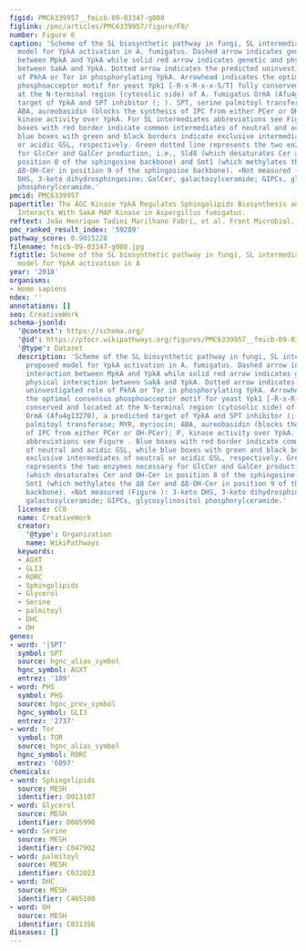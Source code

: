 ```yaml
---
figid: PMC6339957__fmicb-09-03347-g008
figlink: /pmc/articles/PMC6339957/figure/F8/
number: Figure 8
caption: 'Scheme of the SL biosynthetic pathway in fungi, SL intermediates and proposed
  model for YpkA activation in A. fumigatus. Dashed arrow indicates genetic interaction
  between MpkA and YpkA while solid red arrow indicates genetic and physical interaction
  between SakA and YpkA. Dotted arrow indicates the predicted uninvestigated role
  of PkhA or Tor in phosphorylating YpkA. Arrowhead indicates the optimal consensus
  phosphoacceptor motif for yeast Ypk1 [-R-x-R-x-x-S/T] fully conserved and located
  at the N-terminal region (cytosolic side) of A. fumigatus OrmA (Afu4g13270), a predicted
  target of YpkA and SPT inhibitor (; ). SPT, serine palmitoyl transferase; MYR, myriocin;
  ABA, aureobasidin (blocks the synthesis of IPC from either PCer or OH-PCer); P,
  kinase activity over YpkA. For SL intermediates abbreviations see Figure . Blue
  boxes with red border indicate common intermediates of neutral and acidic GSL, while
  blue boxes with green and black borders indicate exclusive intermediates of neutral
  or acidic GSL, respectively. Green dotted line represents the two enzymes necessary
  for GlcCer and GalCer production, i.e., Sld8 (which desaturates Cer and OH-Cer in
  position 8 of the sphingosine backbone) and Smt1 (which methylates the Δ8 Cer and
  Δ8-OH-Cer in position 9 of the sphingosine backbone). ∗Not measured (Figure ): 3-keto
  DHS, 3-keto dihydrosphingosine; GalCer, galactosylceramide; GIPCs, glycosylinositol
  phosphorylceramide.'
pmcid: PMC6339957
papertitle: The AGC Kinase YpkA Regulates Sphingolipids Biosynthesis and Physically
  Interacts With SakA MAP Kinase in Aspergillus fumigatus.
reftext: João Henrique Tadini Marilhano Fabri, et al. Front Microbiol. 2018;9:3347.
pmc_ranked_result_index: '59289'
pathway_score: 0.9015228
filename: fmicb-09-03347-g008.jpg
figtitle: Scheme of the SL biosynthetic pathway in fungi, SL intermediates and proposed
  model for YpkA activation in A
year: '2018'
organisms:
- Homo sapiens
ndex: ''
annotations: []
seo: CreativeWork
schema-jsonld:
  '@context': https://schema.org/
  '@id': https://pfocr.wikipathways.org/figures/PMC6339957__fmicb-09-03347-g008.html
  '@type': Dataset
  description: 'Scheme of the SL biosynthetic pathway in fungi, SL intermediates and
    proposed model for YpkA activation in A. fumigatus. Dashed arrow indicates genetic
    interaction between MpkA and YpkA while solid red arrow indicates genetic and
    physical interaction between SakA and YpkA. Dotted arrow indicates the predicted
    uninvestigated role of PkhA or Tor in phosphorylating YpkA. Arrowhead indicates
    the optimal consensus phosphoacceptor motif for yeast Ypk1 [-R-x-R-x-x-S/T] fully
    conserved and located at the N-terminal region (cytosolic side) of A. fumigatus
    OrmA (Afu4g13270), a predicted target of YpkA and SPT inhibitor (; ). SPT, serine
    palmitoyl transferase; MYR, myriocin; ABA, aureobasidin (blocks the synthesis
    of IPC from either PCer or OH-PCer); P, kinase activity over YpkA. For SL intermediates
    abbreviations see Figure . Blue boxes with red border indicate common intermediates
    of neutral and acidic GSL, while blue boxes with green and black borders indicate
    exclusive intermediates of neutral or acidic GSL, respectively. Green dotted line
    represents the two enzymes necessary for GlcCer and GalCer production, i.e., Sld8
    (which desaturates Cer and OH-Cer in position 8 of the sphingosine backbone) and
    Smt1 (which methylates the Δ8 Cer and Δ8-OH-Cer in position 9 of the sphingosine
    backbone). ∗Not measured (Figure ): 3-keto DHS, 3-keto dihydrosphingosine; GalCer,
    galactosylceramide; GIPCs, glycosylinositol phosphorylceramide.'
  license: CC0
  name: CreativeWork
  creator:
    '@type': Organization
    name: WikiPathways
  keywords:
  - AGXT
  - GLI3
  - RORC
  - Sphingolipids
  - Glycerol
  - Serine
  - palmitoyl
  - DHC
  - OH
genes:
- word: '|SPT'
  symbol: SPT
  source: hgnc_alias_symbol
  hgnc_symbol: AGXT
  entrez: '189'
- word: PHS
  symbol: PHS
  source: hgnc_prev_symbol
  hgnc_symbol: GLI3
  entrez: '2737'
- word: Tor
  symbol: TOR
  source: hgnc_alias_symbol
  hgnc_symbol: RORC
  entrez: '6097'
chemicals:
- word: Sphingolipids
  source: MESH
  identifier: D013107
- word: Glycerol
  source: MESH
  identifier: D005990
- word: Serine
  source: MESH
  identifier: C047902
- word: palmitoyl
  source: MESH
  identifier: C032023
- word: DHC
  source: MESH
  identifier: C465100
- word: OH
  source: MESH
  identifier: C031356
diseases: []
---
```

